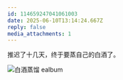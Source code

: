 ```yaml
---
id: 114659247041061003
date: 2025-06-10T13:14:24.667Z
reply: false
media_attachments: 1
---
```


推迟了十几天，终于要蒸自己的白酒了。

![白酒蒸馏
ealbum](https://files.e5n.cc/media_attachments/files/114/659/243/570/959/852/original/5142348dd6558e05.jpg)
